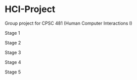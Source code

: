 # HCI-Project
Group project for CPSC 481 (Human Computer Interactions I)

Stage 1

Stage 2

Stage 3

Stage 4

Stage 5
